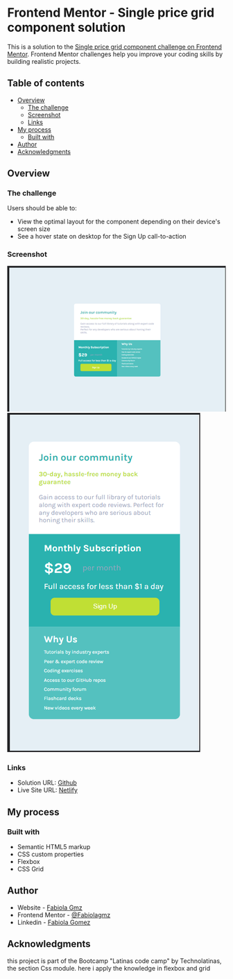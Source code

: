 # Frontend Mentor - Single price grid component solution

This is a solution to the [Single price grid component challenge on Frontend Mentor](https://www.frontendmentor.io/solutions/product-preview-card-cop-XqIkMJis52). Frontend Mentor challenges help you improve your coding skills by building realistic projects. 

## Table of contents

- [Overview](#overview)
  - [The challenge](#the-challenge)
  - [Screenshot](#screenshot)
  - [Links](#links)
- [My process](#my-process)
  - [Built with](#built-with)
- [Author](#author)
- [Acknowledgments](#acknowledgments)


## Overview

### The challenge

Users should be able to:

- View the optimal layout for the component depending on their device's screen size
- See a hover state on desktop for the Sign Up call-to-action

### Screenshot

![Desktop view](./desktop.png)
![Movil view](./movil.png)


### Links

- Solution URL: [Github](https://github.com/FabiolaGmz/frontend-mentors)
- Live Site URL: [Netlify](https://vermillion-elf-cceb09.netlify.app/)

## My process

### Built with

- Semantic HTML5 markup
- CSS custom properties
- Flexbox
- CSS Grid


## Author

- Website - [Fabiola Gmz](https://fabiolagmz.github.io/)
- Frontend Mentor - [@Fabiolagmz](https://www.frontendmentor.io/profile/FabiolaGmz)
- Linkedin - [Fabiola Gomez](https://www.linkedin.com/in/fabiola-gomez-576784269/)


## Acknowledgments

this project is part of the Bootcamp "Latinas code camp" by Technolatinas, the section Css module.
here i apply the knowledge in flexbox and grid

